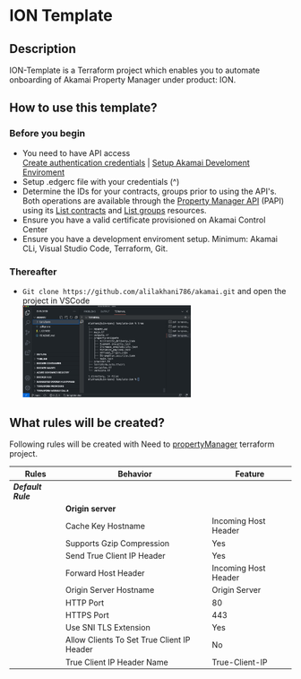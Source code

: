 <!-- markdownlint-configure-file {
  "MD013": {
    "code_blocks": false,
    "tables": false
  },
  "MD033": false,
  "MD041": false
} -->

# ION Template

## Description

ION-Template is a Terraform project which enables you to automate onboarding of Akamai Property Manager under product: ION.

## How to use this template?

### Before you begin

 * You need to have API access<br />
 [Create authentication credentials](https://techdocs.akamai.com/developer/docs/set-up-authentication-credentials) | [Setup Akamai Develoment Enviroment](https://techdocs.akamai.com/developer/docs/set-up-authentication-credentials)
 * Setup .edgerc file with your credentials (^)
 * Determine the IDs for your contracts, groups prior to using the API's. Both operations are available through the [Property Manager API](https://techdocs.akamai.com/property-mgr/reference/api) (PAPI) using its [List contracts](https://techdocs.akamai.com/property-mgr/reference/get-contracts) and [List groups](https://techdocs.akamai.com/property-mgr/reference/get-groups) resources.
 * Ensure you have a valid certificate provisioned on Akamai Control Center
 * Ensure you have a development enviroment setup. Minimum: Akamai CLi, Visual Studio Code, Terraform, Git.

 ### Thereafter

* ``` Git clone https://github.com/alilakhani786/akamai.git ``` and open the project in VSCode <br />
<img
  src="img/vs01.png"
  alt=""
  title="Project tree"
  style="display: inline-block; margin: 0 auto; max-width: 300px">


 ## What rules will be created?

Following rules will be created with Need to [propertyManager](https://github.com/alilakhani786/akamai/tree/main/terraform/propertyManager) terraform project.

| Rules | Behavior | Feature |
| ----- | -------- | ------- |
| ***Default Rule*** |                             |
|                    | **Origin server**           |
|                    | Cache Key Hostname          |  Incoming Host Header
|                    | Supports Gzip Compression   |  Yes                                                          
|                    | Send True Client IP Header  |  Yes                                                          
|                    | Forward Host Header         |  Incoming Host Header                                                          
|                    | Origin Server Hostname      |  Origin Server
|                    | HTTP Port                   |  80
|                    | HTTPS Port                  |  443                            
|                    | Use SNI TLS Extension       |  Yes   
|                    | Allow Clients To Set True Client IP Header |  No
|                    | True Client IP Header Name  |  True-Client-IP
</div>
</div>